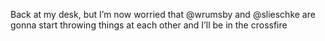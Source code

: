<!--
id: 1223081755
link: http://kevinisom.info/post/1223081755/back-at-my-desk-but-im-now-worried-that-wrumsby
slug: back-at-my-desk-but-im-now-worried-that-wrumsby
date: Sat Oct 02 2010 08:12:10 GMT+1300 (NZDT)
raw: {"blog_name":"kevinisom","id":1223081755,"post_url":"http://kevinisom.info/post/1223081755/back-at-my-desk-but-im-now-worried-that-wrumsby","slug":"back-at-my-desk-but-im-now-worried-that-wrumsby","type":"text","date":"2010-10-01 19:12:10 GMT","timestamp":1285960330,"state":"published","format":"html","reblog_key":"O9Y5Kmk5","tags":[],"short_url":"http://tmblr.co/Zw68Yy18vhyR","highlighted":[],"feed_item":"http://twitter.com/kev_nz/statuses/26030627042","from_feed_id":"650289","note_count":0,"title":null,"body":"<p>Back at my desk, but I&#8217;m now worried that @wrumsby and @slieschke are gonna start throwing things at each other and I&#8217;ll be in the crossfire</p>"}
publish: 2010-10-02
tags: 
title: null
-->


Back at my desk, but I’m now worried that @wrumsby and @slieschke are
gonna start throwing things at each other and I’ll be in the crossfire


